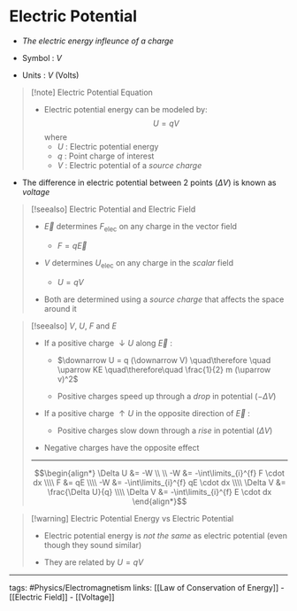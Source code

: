 # Electric Potential

- *The electric energy infleunce of a charge*

- Symbol : $V$

- Units : $V$ (Volts)

> [!note] Electric Potential Equation
> - Electric potential energy can be modeled by: $$U = qV$$ where
> 	- $U$ : Electric potential energy
> 	- $q$ : Point charge of interest
> 	- $V$ : Electric potential of a *source charge*

- The difference in electric potential between 2 points ($\Delta V$) is known as *voltage*

> [!seealso] Electric Potential and Electric Field
> - $\vec{E}$ determines $F_\text{elec}$ on any charge in the vector field
> 	- $F = q\vec{E}$
>
> - $V$ determines $U_\text{elec}$ on any charge in the *scalar* field
> 	- $U = qV$
> 
> - Both are determined using a *source charge* that affects the space around it

> [!seealso] $V$, $U$, $F$ and $E$
> - If a positive charge $\downarrow U$ along $\vec{E}$ :
> 
> 	- $\downarrow U = q (\downarrow V) \quad\therefore \quad \uparrow KE \quad\therefore\quad \frac{1}{2} m (\uparrow v)^2$
>
> 	- Positive charges speed up through a *drop* in potential ($-\Delta V$)
>
> - If a positive charge $\uparrow U$ in the opposite direction of $\vec{E}$ :
> 	- Positive charges slow down through a *rise* in potential ($\Delta V$)
>
> - Negative charges have the opposite effect
> 
>---
> 
> $$\begin{align*}
\Delta U &= -W \\ \\
-W &= -\int\limits_{i}^{f} F \cdot dx \\\\
F &= qE \\\\
-W &= -\int\limits_{i}^{f} qE \cdot dx \\\\
\Delta V &= \frac{\Delta U}{q} \\\\
\Delta V &= -\int\limits_{i}^{f} E \cdot dx
\end{align*}$$

> [!warning] Electric Potential Energy vs Electric Potential
> - Electric potential energy is *not the same* as electric potential (even though they sound similar)
>
> - They are related by $U = qV$

---
tags: #Physics/Electromagnetism 
links: [[Law of Conservation of Energy]] - [[Electric Field]] - [[Voltage]]